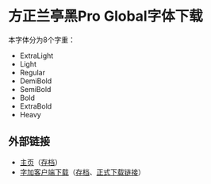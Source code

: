 # 方正兰亭黑Pro Global字体下载

本字体分为8个字重：
* ExtraLight
* Light
* Regular
* DemiBold
* SemiBold
* Bold
* ExtraBold
* Heavy

## 外部链接
* [主页](http://www.foundertype.com/index.php/FontInfo/index/id/681.html)（[存档](https://web.archive.org/web/20210125003115/http://www.foundertype.com/index.php/FontInfo/index/id/681.html)）
* [字加客户端下载](http://www.foundertype.com/index.php/Index/ftXplorer/)（[存档](https://web.archive.org/web/20210125002704/http://www.foundertype.com/index.php/Index/ftXplorer/#)、[正式下载链接](https://web.archive.org/web/20210125003306/https://cdn1.foundertype.com/fontcool/download/windows/0.9.9.9/FounderFont_0.9.9.9.exe)）
